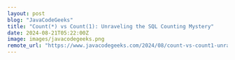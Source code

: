 ```yaml
---
layout: post
blog: "JavaCodeGeeks"
title: "Count(*) vs Count(1): Unraveling the SQL Counting Mystery"
date: 2024-08-21T05:22:00Z
image: images/javacodegeeks.png
remote_url: "https://www.javacodegeeks.com/2024/08/count-vs-count1-unraveling-the-sql-counting-mystery.html"
---
```

